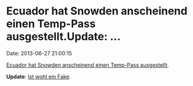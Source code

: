 Ecuador hat Snowden anscheinend einen Temp-Pass ausgestellt.Update: \...
========================================================================

Date: 2013-06-27 21:00:15

[Ecuador hat Snowden anscheinend einen Temp-Pass
ausgestellt](http://s0.uvnimg.com/files/2013/06/13298/xc560-5b4f588.pdf).

**Update**: [Ist wohl ein
Fake](http://www.spiegel.de/politik/ausland/ecuador-kuendigt-zollabkommen-mit-usa-wegen-streit-um-edward-snowden-a-908225.html).
